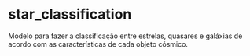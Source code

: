 # star_classification
Modelo para fazer a classificação entre estrelas, quasares e galáxias de acordo com as características de cada objeto cósmico.
